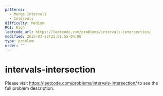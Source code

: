 ```yaml
---
patterns:
  - Merge Intervals
  - Intervals
difficulty: Medium
ROI: High
leetcode_url: https://leetcode.com/problems/intervals-intersection/
modified: 2025-03-22T23:51:55-04:00
type: problem
order: ""
---
```


# intervals-intersection

Please visit https://leetcode.com/problems/intervals-intersection/ to see the full problem description.
